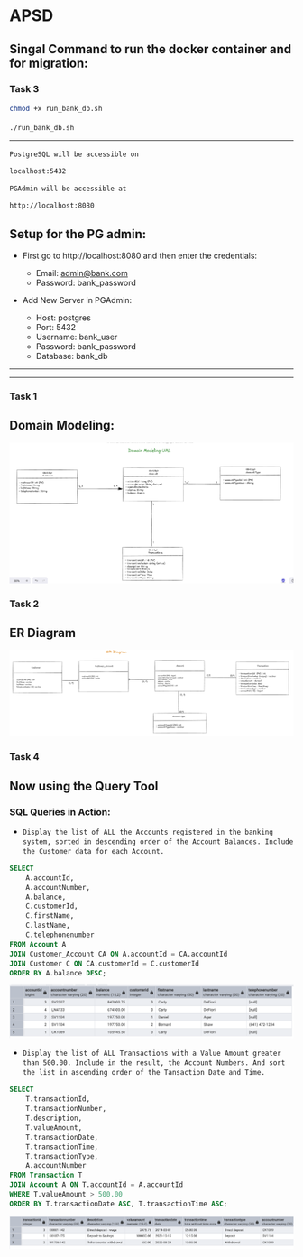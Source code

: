 # APSD

## Singal Command to run the docker container and for migration:

### Task 3

```bash
chmod +x run_bank_db.sh

./run_bank_db.sh
```

---

`PostgreSQL will be accessible on`

```bash
localhost:5432
```

`PGAdmin will be accessible at`

```bash
http://localhost:8080
```

## Setup for the PG admin:

- First go to http://localhost:8080 and then enter the credentials:

  - Email: admin@bank.com
  - Password: bank_password

- Add New Server in PGAdmin:
  - Host: postgres
  - Port: 5432
  - Username: bank_user
  - Password: bank_password
  - Database: bank_db

---

---

### Task 1

## Domain Modeling:

![alt text](<screenshots/domain modeling.png>)

### Task 2

## ER Diagram

![alt text](<screenshots/ER Diagram.png>)

### Task 4

## Now using the Query Tool

### SQL Queries in Action:

- `Display the list of ALL the Accounts registered in the banking system, sorted in
descending order of the Account Balances. Include the Customer data for each
Account. `

```sql
SELECT
    A.accountId,
    A.accountNumber,
    A.balance,
    C.customerId,
    C.firstName,
    C.lastName,
	C.telephonenumber
FROM Account A
JOIN Customer_Account CA ON A.accountId = CA.accountId
JOIN Customer C ON CA.customerId = C.customerId
ORDER BY A.balance DESC;
```

![alt text](screenshots/image1.png)

- `Display the list of ALL Transactions with a Value Amount greater than 500.00.
Include in the result, the Account Numbers. And sort the list in ascending order
of the Tansaction Date and Time. `

```sql
SELECT
    T.transactionId,
    T.transactionNumber,
    T.description,
    T.valueAmount,
    T.transactionDate,
    T.transactionTime,
    T.transactionType,
    A.accountNumber
FROM Transaction T
JOIN Account A ON T.accountId = A.accountId
WHERE T.valueAmount > 500.00
ORDER BY T.transactionDate ASC, T.transactionTime ASC;
```

![alt text](screenshots/image2.png)
